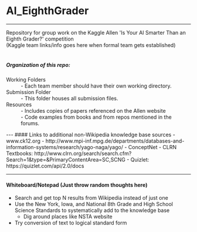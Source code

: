 # AI_EighthGrader
----
Repository for group work on the Kaggle Allen 'Is Your AI Smarter Than an Eighth Grader?' competition <br>
(Kaggle team links/info goes here when formal team gets established)
<br>
<br>

##### Organization of this repo:
<dl>
<dt>Working Folders</dt>
<dd>- Each team member should have their own working directory. </dd>

<dt>Submission Folder</dt>
<dd>- This folder houses all submission files.</dd>

<dt>Resources</dt>
<dd>- Includes copies of papers referenced on the Allen website</dd>
<dd>- Code examples from books and from repos mentioned in the forums.</dd>
</dl>
---
#### Links to additional non-Wikipedia knowledge base sources
- www.ck12.org
- http://www.mpi-inf.mpg.de/departments/databases-and-information-systems/research/yago-naga/yago/
- ConceptNet
- CLRN Textbooks: http://www.clrn.org/search/search.cfm?Search=1&type=&PrimaryContentArea=SC,SCNG
- Quizlet: https://quizlet.com/api/2.0/docs

---

#### Whiteboard/Notepad (Just throw random thoughts here)
- Search and get top N results from Wikipedia instead of just one
- Use the New York, Iowa, and National 8th Grade and High School Science Standards to systematically add to the knowledge base
     - Dig around places like NSTA website
- Try conversion of text to logical standard form

